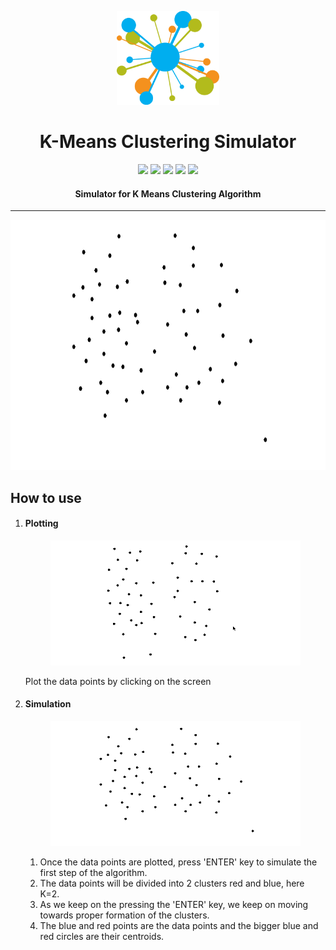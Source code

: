 <p align="center">
  <a href="" rel="noopener">
 <img height=150px src="./img/kicon.png" alt="Clustering-logo"></a>
</p>
<h1 align="center">K-Means Clustering Simulator</h1>


<div align="center">
<img src="https://www.codefactor.io/repository/github/josvin92/k-means-clustering-simulation/badge">
<img src="https://img.shields.io/github/issues/josvin92/K-Means-Clustering-simulation">
<img src="https://img.shields.io/github/stars/josvin92/K-Means-Clustering-simulation">
<img src="https://img.shields.io/github/forks/josvin92/K-Means-Clustering-simulation">
<img src="https://img.shields.io/badge/PRs-welcome-informational">
</div>

<h4 align="center">Simulator for K Means Clustering Algorithm</h4>

<hr>

<p align="center">
<img src = "./img/algo.gif" height=400 width=800>
</p>
<h2> How to use</h2>
<ol>
	<li>
		<h4>Plotting</h4>
		<p align="center">
			<img src = "./img/plotting.gif" height=200 width=400>
		</p>
		<p>
			Plot the data points by clicking on the screen
		</p>
	</li>
	
<li>
	<h4>Simulation</h4>
	<p align="center">
		<img src = "./img/algo.gif" height=200 width=400>
	</p>	
	<p>
	    <ol>
		<li> Once the data points are plotted, press 'ENTER' key to simulate the first step of the algorithm. </li> 
		<li> The data points will be divided into 2 clusters red and blue, here K=2. </li>
		<li> As we keep on the pressing the 'ENTER' key, we keep on moving towards proper formation of the clusters. </li> 
		<li> The blue and red points are the data points and the bigger blue and red circles are their centroids. </li>
		</ol>
	</p>	
</li>
	
	

</ol>
